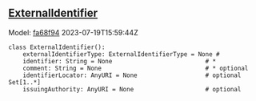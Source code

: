 ## [ExternalIdentifier](https://github.com/spdx/spdx-3-model/blob/main/model/Core/Classes/ExternalIdentifier.md)
Model: [fa68f94](https://github.com/spdx/spdx-3-model/commit/fa68f942ae1a0d0e8f05df6526f147cbe64183ed) 2023-07-19T15:59:44Z
```
class ExternalIdentifier():
    externalIdentifierType: ExternalIdentifierType = None # 
    identifier: String = None                          # * 
    comment: String = None                             # * optional 
    identifierLocator: AnyURI = None                   # optional Set[1..*]
    issuingAuthority: AnyURI = None                    # optional 
```
